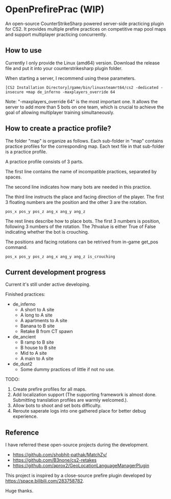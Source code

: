 # OpenPrefirePrac (WIP)

An open-source CounterStrikeSharp powered server-side practicing plugin for CS2. It provides multiple prefire practices on competitive map pool maps and support multiplayer practicing concurrently.

## How to use

Currently I only provide the Linux (amd64) version. Download the release file and put it into your counterstrikesharp plugin folder.

When starting a server, I recommend using these parameters.

```base
[CS2 Installation Directory]/game/bin/linuxsteamrt64/cs2 -dedicated -insecure +map de_inferno -maxplayers_override 64
```

Note: "-maxplayers_override 64" is the most important one. It allows the server to add more than 5 bots on one team, which is crucial to achieve the goal of allowing multiplayer training simultaneously.

## How to create a practice profile?

The folder "map" is organize as follows. Each sub-folder in "map" contains practice profiles for the corresponding map. Each text file in that sub-folder is a practice profile.

A practice profile consists of 3 parts.

The first line contains the name of incompatible practices, separated by spaces.

The second line indicates how many bots are needed in this practice.

The third line instructs the place and facing direction of the player. The first 3 floating numbers are the position and the other 3 are the rotation.

```
pos_x pos_y pos_z ang_x ang_y ang_z
```

The rest lines describe how to place bots. The first 3 numbers is position, following 3 numbers of the rotation. The 7thvalue is either True of False indicating whether the bot is crouching.

The positions and facing rotations can be retrived from in-game get\_pos command.

```
pos_x pos_y pos_z ang_x ang_y ang_z is_crouching
```

## Current development progress

Current it's still under active developing.

Finished practices:

- de_inferno
    - A short to A site
    - A long to A site
    - A apartments to A site
    - Banana to B site
    - Retake B from CT spawn
- de_ancient
    - B ramp to B site
    - B house to B site
    - Mid to A site
    - A main to A site
- de_dust2
    - Some dummy practices of little if not no use.

TODO:

1. Create prefire profiles for all maps.
2. Add localization support (The supporting framework is almost done. Submitting translation profiles are warmly welcomed.).
3. Allow bots to shoot and set bots difficulty.
4. Reroute saperate logs into one gathered place for better debug experience.

## Reference

I have referred these open-source projects during the development.

- https://github.com/shobhit-pathak/MatchZy/
- https://github.com/B3none/cs2-retakes
- https://github.com/aprox2/GeoLocationLanguageManagerPlugin

This project is inspired by a close-source prefire plugin developed by https://space.bilibili.com/283758782.

Huge thanks.